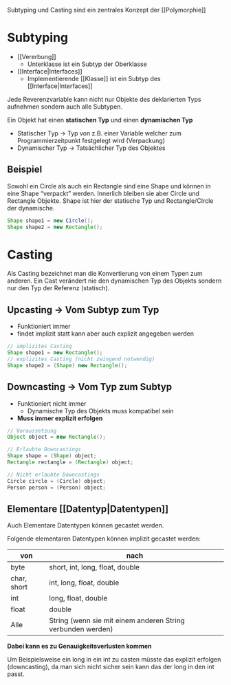 Subtyping und Casting sind ein zentrales Konzept der [[Polymorphie]]
# Subtyping
- [[Vererbung]]
	- Unterklasse ist ein Subtyp der Oberklasse
- [[Interface|Interfaces]]
	- Implementierende [[Klasse]] ist ein Subtyp des [[Interface|Interfaces]]
	
Jede Reverenzvariable kann nicht nur Objekte des deklarierten Typs aufnehmen sondern auch alle Subtypen.

Ein Objekt hat einen **statischen Typ** und einen **dynamischen Typ**
- Statischer Typ → Typ von z.B. einer Variable welcher zum Programmierzeitpunkt festgelegt wird (Verpackung)
- Dynamischer Typ → Tatsächlicher Typ des Objektes
## Beispiel
Sowohl ein Circle als auch ein Rectangle sind eine Shape und können in eine Shape “verpackt” werden. Innerlich bleiben sie aber Circle und Rectangle Objekte. Shape ist hier der statische Typ und Rectangle/CIrcle der dynamische. 

```java
Shape shape1 = new Circle();
Shape shape2 = new Rectangle();
```

# Casting
Als Casting bezeichnet man die Konvertierung von einem Typen zum anderen. Ein Cast verändert nie den dynamischen Typ des Objekts sondern nur den Typ der Referenz (statisch).

## Upcasting → Vom Subtyp zum Typ 
- Funktioniert immer 
- findet implizit statt kann aber auch explizit angegeben werden

```java
// implizites Casting
Shape shape1 = new Rectangle();
// explizites Casting (nicht zwingend notwendig)
Shape shape2 = (Shape) new Rectangle();
```

## Downcasting → Vom Typ zum Subtyp
- Funktioniert nicht immer 
	- Dynamische Typ des Objekts muss kompatibel sein
- **Muss immer explizit erfolgen**

```java
// Voraussetzung 
Object object = new Rectangle();

// Erlaubte Downcastings
Shape shape = (Shape) object;
Rectangle rectangle = (Rectangle) object;

// Nicht erlaubte Downcastings
Circle circle = (Circle) object;
Person person = (Person) object;
```

## Elementare [[Datentyp|Datentypen]]
Auch Elementare Datentypen können gecastet werden. 

Folgende elementaren Datentypen können implizit gecastet werden:

| von | nach |
| ---- | ---- |
| byte | short, int, long, float, double |
| char, short | int, long, float, double |
| int | long, float, double |
| float | double |
| Alle | String (wenn sie mit einem anderen String verbunden werden) |
**Dabei kann es zu Genauigkeitsverlusten kommen**

Um Beispielsweise ein long in ein int zu casten müsste das explizit erfolgen (downcasting), da man sich nicht sicher sein kann das der long in den int passt. 